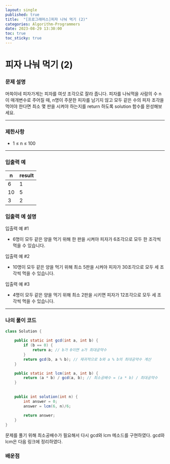 ```yaml
---
layout: single
published: true
title:  "[프로그래머스]피자 나눠 먹기 (2)"
categories: Algorithm-Programmers
date: 2023-08-29 13:30:00
toc: true
toc_sticky: true
---
```


# 피자 나눠 먹기 (2)

### 문제 설명
머쓱이네 피자가게는 피자를 여섯 조각으로 잘라 줍니다. 피자를 나눠먹을 사람의 수 n이 매개변수로 주어질 때, n명이 주문한 피자를 남기지 않고 모두 같은 수의 피자 조각을 먹어야 한다면 최소 몇 판을 시켜야 하는지를 return 하도록 solution 함수를 완성해보세요.

----------------

### 제한사항

* 1 ≤ n ≤ 100



----------------

### 입출력 예

|n    |result|
|---|---|
|6|	1|
|10|	5|
|3|    2|

### 입출력 예 설명

입출력 예 #1
* 6명이 모두 같은 양을 먹기 위해 한 판을 시켜야 피자가 6조각으로 모두 한 조각씩 먹을 수 있습니다.
  
입출력 예 #2
* 10명이 모두 같은 양을 먹기 위해 최소 5판을 시켜야 피자가 30조각으로 모두 세 조각씩 먹을 수 있습니다.

입출력 예 #3
* 4명이 모두 같은 양을 먹기 위해 최소 2판을 시키면 피자가 12조각으로 모두 세 조각씩 먹을 수 있습니다.


----------------

### 나의 풀이 코드

```java
class Solution {
    
    public static int gcd(int a, int b) {
        if (b == 0) {
            return a; // b가 0이면 a가 최대공약수
        }
        return gcd(b, a % b); // 재귀적으로 b와 a % b의 최대공약수 계산
    }

    public static int lcm(int a, int b) {
        return (a * b) / gcd(a, b); // 최소공배수 = (a * b) / 최대공약수
    }    
    
    
    public int solution(int n) {
        int answer = 0;
        answer = lcm(6, n)/6;
        
        return answer;
    }
}
```
<p>
문제를 풀기 위해 최소공배수가 필요해서 다시 gcd와 lcm 메소드를 구현하였다. gcd와 lcm은 다음 링크에 정리하였다.
</p>



### 배운점


